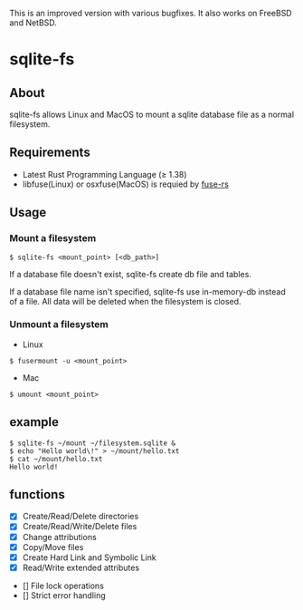 This is an improved version with various bugfixes. It also works on FreeBSD and NetBSD.

# sqlite-fs

## About

sqlite-fs allows Linux and MacOS to mount a sqlite database file as a normal filesystem.

## Requirements

- Latest Rust Programming Language (≥ 1.38)
- libfuse(Linux) or osxfuse(MacOS) is requied by [fuse-rs](https://github.com/zargony/fuse-rs)

## Usage
### Mount a filesystem

```
$ sqlite-fs <mount_point> [<db_path>]
```

If a database file doesn't exist, sqlite-fs create db file and tables.

If a database file name isn't specified, sqlite-fs use in-memory-db instead of a file.
All data will be deleted when the filesystem is closed.

### Unmount a filesystem

- Linux

```
$ fusermount -u <mount_point>
```

- Mac

```
$ umount <mount_point>
```

## example
```
$ sqlite-fs ~/mount ~/filesystem.sqlite &
$ echo "Hello world\!" > ~/mount/hello.txt
$ cat ~/mount/hello.txt
Hello world!
```

## functions

- [x] Create/Read/Delete directories
- [x] Create/Read/Write/Delete files
- [x] Change attributions
- [x] Copy/Move files
- [x] Create Hard Link and Symbolic Link
- [x] Read/Write extended attributes
- [] File lock operations
- [] Strict error handling

